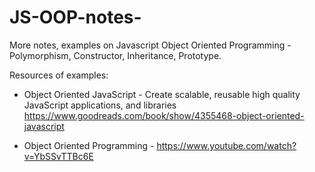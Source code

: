 # JS-OOP-notes-

More notes, examples on Javascript Object Oriented Programming - Polymorphism, Constructor, Inheritance, Prototype. 

Resources of examples: 

- Object Oriented JavaScript - Create scalable, reusable high quality JavaScript applications, and libraries 
https://www.goodreads.com/book/show/4355468-object-oriented-javascript

- Object Oriented Programming  - https://www.youtube.com/watch?v=YbSSvTTBc6E
